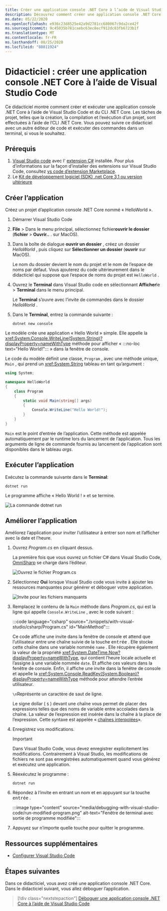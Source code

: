 ```yaml
---
title: Créer une application console .NET Core à l’aide de Visual Studio Code
description: Découvrez comment créer une application console .NET Core à l’aide de Visual Studio Code et du CLI .NET Core.
ms.date: 05/22/2020
ms.openlocfilehash: e936c23d8525e42a9d2781cc680067c9da2ce42f
ms.sourcegitcommit: 9c45035b781caebc63ec8ecf912dc83fb6723b1f
ms.translationtype: MT
ms.contentlocale: fr-FR
ms.lasthandoff: 08/25/2020
ms.locfileid: "88811924"
---
```

# <a name="tutorial-create-a-net-core-console-application-using-visual-studio-code"></a>Didacticiel : créer une application console .NET Core à l’aide de Visual Studio Code

Ce didacticiel montre comment créer et exécuter une application console .NET Core à l’aide de Visual Studio Code et du CLI .NET Core. Les tâches de projet, telles que la création, la compilation et l’exécution d’un projet, sont effectuées à l’aide de l’CLI .NET Core. Vous pouvez suivre ce didacticiel avec un autre éditeur de code et exécuter des commandes dans un terminal, si vous le souhaitez.

## <a name="prerequisites"></a>Prérequis

1. [Visual Studio code](https://code.visualstudio.com/) avec l' [extension C#](https://marketplace.visualstudio.com/items?itemName=ms-dotnettools.csharp) installée. Pour plus d’informations sur la façon d’installer des extensions sur Visual Studio Code, consultez [vs code d’extension Marketplace](https://code.visualstudio.com/docs/editor/extension-gallery).
2. Le [Kit de développement logiciel (SDK) .net Core 3,1 ou version ultérieure](https://dotnet.microsoft.com/download)

## <a name="create-the-app"></a>Créer l’application

Créez un projet d’application console .NET Core nommé « HelloWorld ».

1. Démarrer Visual Studio Code

1. **File**  >  Dans le menu principal, sélectionnez fichier**ouvrir le dossier** (**fichier**  >  **Ouvrir..** . sur MacOS).

1. Dans la boîte de dialogue **ouvrir un dossier** , créez un dossier *HelloWorld* , puis cliquez sur **Sélectionner un dossier** (**ouvrir** sur MacOS).

   Le nom du dossier devient le nom du projet et le nom de l’espace de noms par défaut. Vous ajouterez du code ultérieurement dans le didacticiel qui suppose que l’espace de noms du projet est `HelloWorld` .

1. Ouvrez le **Terminal** dans Visual Studio code en sélectionnant **Afficher**le  >  **Terminal** dans le menu principal.

   Le **Terminal** s’ouvre avec l’invite de commandes dans le dossier *HelloWorld* .

1. Dans le **Terminal**, entrez la commande suivante :

   ```dotnetcli
   dotnet new console
   ```

Le modèle crée une application « Hello World » simple. Elle appelle la <xref:System.Console.WriteLine(System.String)?displayProperty=nameWithType> méthode pour afficher « :::no-loc text="Hello World!"::: » dans la fenêtre de console.

Le code du modèle définit une classe, `Program` , avec une méthode unique, `Main` , qui prend un <xref:System.String> tableau en tant qu’argument :

```csharp
using System;

namespace HelloWorld
{
    class Program
    {
        static void Main(string[] args)
        {
            Console.WriteLine("Hello World!");
        }
    }
}
```

`Main` est le point d’entrée de l’application. Cette méthode est appelée automatiquement par le runtime lors du lancement de l’application. Tous les arguments de ligne de commande fournis au lancement de l’application sont disponibles dans le tableau *args*.

## <a name="run-the-app"></a>Exécuter l’application

Exécutez la commande suivante dans le **Terminal**:

```dotnetcli
dotnet run
```

Le programme affiche « Hello World ! » et se termine.

![La commande dotnet run](media/with-visual-studio-code/dotnet-run-command.png)

## <a name="enhance-the-app"></a>Améliorer l’application

Améliorez l’application pour inviter l’utilisateur à entrer son nom et l’afficher avec la date et l’heure.

1. Ouvrez *Program.cs* en cliquant dessus.

   La première fois que vous ouvrez un fichier C# dans Visual Studio Code, [OmniSharp](https://www.omnisharp.net/) se charge dans l’éditeur.

   ![Ouvrez le fichier Program.cs](media/with-visual-studio-code/open-program-cs.png)

1. Sélectionnez **Oui** lorsque Visual Studio code vous invite à ajouter les ressources manquantes pour générer et déboguer votre application.

   ![Invite pour les fichiers manquants](media/with-visual-studio-code/missing-assets.png)

1. Remplacez le contenu de la `Main` méthode dans *Program.cs*, qui est la ligne qui appelle `Console.WriteLine` , avec le code suivant :

   :::code language="csharp" source="./snippets/with-visual-studio/csharp/Program.cs" id="MainMethod":::

   Ce code affiche une invite dans la fenêtre de console et attend que l’utilisateur entre une chaîne suivie de la touche <kbd>entrée</kbd> . Elle stocke cette chaîne dans une variable nommée `name` . Elle récupère également la valeur de la propriété <xref:System.DateTime.Now?displayProperty=nameWithType>, qui contient l’heure locale actuelle et l’assigne à une variable nommée `date`. Et affiche ces valeurs dans la fenêtre de console. Enfin, il affiche une invite dans la fenêtre de console et appelle la <xref:System.Console.ReadKey(System.Boolean)?displayProperty=nameWithType> méthode pour attendre l’entrée utilisateur.

   `\n`Représente un caractère de saut de ligne.

   Le signe dollar ( `$` ) devant une chaîne vous permet de placer des expressions telles que des noms de variable entre accolades dans la chaîne. La valeur de l’expression est insérée dans la chaîne à la place de l’expression. Cette syntaxe est appelée « [chaînes interpolées](../../csharp/language-reference/tokens/interpolated.md)».

1. Enregistrez vos modifications.

   > [!IMPORTANT]
   > Dans Visual Studio Code, vous devez enregistrer explicitement les modifications. Contrairement à Visual Studio, les modifications de fichiers ne sont pas enregistrées automatiquement quand vous générez et exécutez une application.

1. Réexécutez le programme :

   ```dotnetcli
   dotnet run
   ```

1. Répondez à l’invite en entrant un nom et en appuyant sur la touche <kbd>entrée</kbd> .

   :::image type="content" source="media/debugging-with-visual-studio-code/run-modified-program.png" alt-text="Fenêtre de terminal avec sortie de programme modifiée":::

1. Appuyez sur n’importe quelle touche pour quitter le programme.

## <a name="additional-resources"></a>Ressources supplémentaires

- [Configurer Visual Studio Code](https://code.visualstudio.com/docs/setup/setup-overview)

## <a name="next-steps"></a>Étapes suivantes

Dans ce didacticiel, vous avez créé une application console .NET Core. Dans le didacticiel suivant, vous allez déboguer l’application.

> [!div class="nextstepaction"]
> [Déboguer une application console .NET Core à l’aide de Visual Studio Code](debugging-with-visual-studio-code.md)
